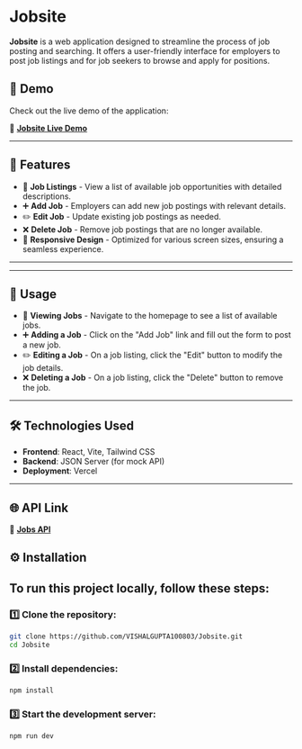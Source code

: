 # Jobsite

**Jobsite** is a web application designed to streamline the process of job posting and searching. It offers a user-friendly interface for employers to post job listings and for job seekers to browse and apply for positions.

## 🚀 Demo
Check out the live demo of the application:

🔗 **[Jobsite Live Demo](https://jobsite-virid.vercel.app/)**

---

## 📌 Features
- 📝 **Job Listings** - View a list of available job opportunities with detailed descriptions.
- ➕ **Add Job** - Employers can add new job postings with relevant details.
- ✏️ **Edit Job** - Update existing job postings as needed.
- ❌ **Delete Job** - Remove job postings that are no longer available.
- 📱 **Responsive Design** - Optimized for various screen sizes, ensuring a seamless experience.

---

---

## 🎯 Usage
- 📝 **Viewing Jobs** - Navigate to the homepage to see a list of available jobs.
- ➕ **Adding a Job** - Click on the "Add Job" link and fill out the form to post a new job.
- ✏️ **Editing a Job** - On a job listing, click the "Edit" button to modify the job details.
- ❌ **Deleting a Job** - On a job listing, click the "Delete" button to remove the job.

---

## 🛠️ Technologies Used
- **Frontend**: React, Vite, Tailwind CSS  
- **Backend**: JSON Server (for mock API)  
- **Deployment**: Vercel  

---
## 🌐 API Link
🔗 **[Jobs API](https://jobs-api-2xmn.onrender.com/jobs)**

## ⚙️ Installation
To run this project locally, follow these steps:
---

### 1️⃣ **Clone the repository**:
   ```bash
   git clone https://github.com/VISHALGUPTA100803/Jobsite.git
   cd Jobsite
```
### 2️⃣ **Install dependencies**:
   ```bash
   npm install
```
### 3️⃣ **Start the development server**:
   ```bash
   npm run dev
 ```

